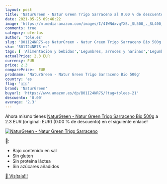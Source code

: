 ```yaml
---
layout: post
title: 'NaturGreen - Natur Green Trigo Sarraceno al 0.00 % de descuento'
date: 2021-05-25 09:46:22
image: 'https://m.media-amazon.com/images/I/41WNdxvqYXS._SL500_._SL400_.jpg'
comments: true
category: ofertas
author: 'tole.es'
slug: 'B01I24NR7S-es NaturGreen - Natur Green Trigo Sarraceno Bio 500g'
sku: 'B01I24NR7S-es'
tags: [ 'Alimentación y bebidas','Legumbres, arroces y harinas','Legumbres, arroces y harinas integrales','naturgreen','trigo', ]
actualPrice: 2.3 EUR
currency: EUR
price: 2.3
comparePrice:  EUR
prodname: 'NaturGreen - Natur Green Trigo Sarraceno Bio 500g'
country: 'es'
flag: '🇪🇸'
brand: 'NaturGreen'
buyurl: 'https://www.amazon.es/dp/B01I24NR7S/?tag=tolees-21'
descuento: '0.00'
average: '2.3'
---
```


Ahora mismo tienes [NaturGreen - Natur Green Trigo Sarraceno Bio 500g](https://www.amazon.es/dp/B01I24NR7S/?tag=tolees-21) a 2.3 EUR (original:  EUR) (0.00 %  de descuento) en el siguiente enlace!

[![NaturGreen - Natur Green Trigo Sarraceno](https://m.media-amazon.com/images/I/41WNdxvqYXS._SL500_._SL400_.jpg)](https://www.amazon.es/dp/B01I24NR7S/?tag=tolees-21)

🔎:

- Bajo contenido en sal
- Sin gluten
- Sin proteína láctea
- Sin azúcares añadidos

[🛒 Visítala!!!](https://www.amazon.es/dp/B01I24NR7S/?tag=tolees-21)
